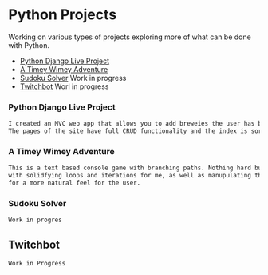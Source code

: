 # Python Projects

Working on various types of projects exploring more of what can be done with Python.

* [Python Django Live Project]()
* [A Timey Wimey Adventure]()
* [Sudoku Solver]() Work in progress
* [Twitchbot]() Worl in progress


### Python Django Live Project

```html
I created an MVC web app that allows you to add breweies the user has been to along to a database. 
The pages of the site have full CRUD functionality and the index is sortable by any category.
```


### A Timey Wimey Adventure

```html
This is a text based console game with branching paths. Nothing hard but it was great 
with solidfying loops and iterations for me, as well as manupulating the console statements 
for a more natural feel for the user.
```


### Sudoku Solver

```html
Work in progres
```


## Twitchbot

```html
Work in Progress
```
